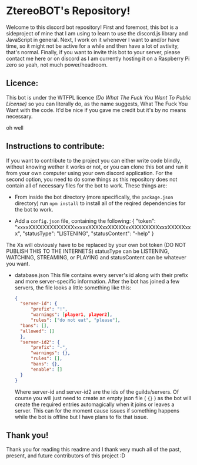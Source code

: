 # ZtereoBOT's Repository!
Welcome to this discord bot repository!
First and foremost, this bot is a sideproject of mine that I am using to learn to use the discord.js library and JavaScript in general.
Next, I work on it whenever I want to and/or have time, so it might not be active for a while and then have a lot of avtivity, that's normal.
Finally, if you want to invite this bot to your server, please contact me here or on discord as I am currently hosting it on a Raspberry Pi zero so yeah, not much power/headroom.


## Licence:
This bot is under the WTFPL licence *(Do What The Fuck You Want To Public License)* so you can literally do, as the name suggests, What The Fuck You Want with the code. It'd be nice if you gave me credit but it's by no means necessary.

oh well


## Instructions to contribute:

If you want to contribute to the project you can either write code blindly, without knowing wether it works or not, or you can clone this bot and run it from your own computer using your own discord application.
For the second option, you need to do some things as this repository does not contain all of necessary files for the bot to work. These things are:

- From inside the bot directory (more specifically, the `package.json` directory) run `npm install` to install all of the reqired dependencies for the bot to work.

- Add a `config.json` file, containing the following:
 {
    "token": "xxxxXXXXXXXXXXXXXxxxxxXXXXxxXXXXXxxXXXXXXXXxxxXXXXXxxx",
    "statusType": "LISTENING",
    "statusContent": "-help"
 }
 
 The Xs will obviously have to be replaced by your own bot token (DO NOT PUBLISH THIS TO THE INTERNETS)
 statusType can be LISTENING, WATCHING, STREAMING, or PLAYING and statusContent can be whatever you want.
  
  
- database.json
  This file contains every server's id along with their prefix and more server-specific information. After the bot has joined a few servers, the file looks a little something like this:
  
  ```json
  {
    "server-id": {
        "prefix": "!",
        "warnings": [player1, player2],
        "rules": ["do not eat", "please"],
	"bans": [],
	"allowed": []
    },
    "server-id2": {
        "prefix": "-",
        "warnings": {},
        "rules": [],
        "bans": {},
        "enable": []
    }
  } 
  ```
  
  Where server-id and server-id2 are the ids of the guilds/servers. Of course you will just need to create an empty json file ( `{}` ) as the bot will create the required entries automagically when it joins or leaves a server. This can for the moment cause issues if something happens while the bot is offline but I have plans to fix that issue.
  
## Thank you!
Thank you for reading this readme and I thank very much all of the past, present, and future contributors of this project :D
